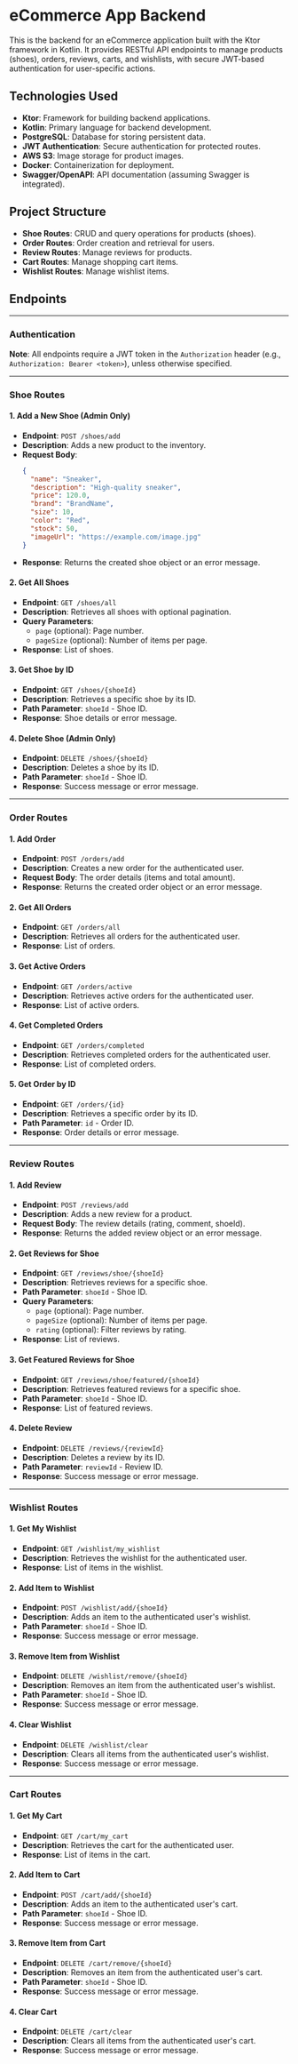 # eCommerce App Backend

This is the backend for an eCommerce application built with the Ktor framework in Kotlin. It provides RESTful API endpoints to manage products (shoes), orders, reviews, carts, and wishlists, with secure JWT-based authentication for user-specific actions.

## Technologies Used

- **Ktor**: Framework for building backend applications.
- **Kotlin**: Primary language for backend development.
- **PostgreSQL**: Database for storing persistent data.
- **JWT Authentication**: Secure authentication for protected routes.
- **AWS S3**: Image storage for product images.
- **Docker**: Containerization for deployment.
- **Swagger/OpenAPI**: API documentation (assuming Swagger is integrated).

## Project Structure

- **Shoe Routes**: CRUD and query operations for products (shoes).
- **Order Routes**: Order creation and retrieval for users.
- **Review Routes**: Manage reviews for products.
- **Cart Routes**: Manage shopping cart items.
- **Wishlist Routes**: Manage wishlist items.

## Endpoints

---

### Authentication

**Note**: All endpoints require a JWT token in the `Authorization` header (e.g., `Authorization: Bearer <token>`), unless otherwise specified.

---

### Shoe Routes

#### 1. Add a New Shoe (Admin Only)
- **Endpoint**: `POST /shoes/add`
- **Description**: Adds a new product to the inventory.
- **Request Body**:
  ```json
  {
    "name": "Sneaker",
    "description": "High-quality sneaker",
    "price": 120.0,
    "brand": "BrandName",
    "size": 10,
    "color": "Red",
    "stock": 50,
    "imageUrl": "https://example.com/image.jpg"
  }
- **Response**: Returns the created shoe object or an error message.

#### 2. Get All Shoes
- **Endpoint**: `GET /shoes/all`
- **Description**: Retrieves all shoes with optional pagination.
- **Query Parameters**:
  - `page` (optional): Page number.
  - `pageSize` (optional): Number of items per page.
- **Response**: List of shoes.

#### 3. Get Shoe by ID
- **Endpoint**: `GET /shoes/{shoeId}`
- **Description**: Retrieves a specific shoe by its ID.
- **Path Parameter**: `shoeId` - Shoe ID.
- **Response**: Shoe details or error message.

#### 4. Delete Shoe (Admin Only)
- **Endpoint**: `DELETE /shoes/{shoeId}`
- **Description**: Deletes a shoe by its ID.
- **Path Parameter**: `shoeId` - Shoe ID.
- **Response**: Success message or error message.

---

### Order Routes

#### 1. Add Order
- **Endpoint**: `POST /orders/add`
- **Description**: Creates a new order for the authenticated user.
- **Request Body**: The order details (items and total amount).
- **Response**: Returns the created order object or an error message.

#### 2. Get All Orders
- **Endpoint**: `GET /orders/all`
- **Description**: Retrieves all orders for the authenticated user.
- **Response**: List of orders.

#### 3. Get Active Orders
- **Endpoint**: `GET /orders/active`
- **Description**: Retrieves active orders for the authenticated user.
- **Response**: List of active orders.

#### 4. Get Completed Orders
- **Endpoint**: `GET /orders/completed`
- **Description**: Retrieves completed orders for the authenticated user.
- **Response**: List of completed orders.

#### 5. Get Order by ID
- **Endpoint**: `GET /orders/{id}`
- **Description**: Retrieves a specific order by its ID.
- **Path Parameter**: `id` - Order ID.
- **Response**: Order details or error message.

---

### Review Routes

#### 1. Add Review
- **Endpoint**: `POST /reviews/add`
- **Description**: Adds a new review for a product.
- **Request Body**: The review details (rating, comment, shoeId).
- **Response**: Returns the added review object or an error message.

#### 2. Get Reviews for Shoe
- **Endpoint**: `GET /reviews/shoe/{shoeId}`
- **Description**: Retrieves reviews for a specific shoe.
- **Path Parameter**: `shoeId` - Shoe ID.
- **Query Parameters**:
  - `page` (optional): Page number.
  - `pageSize` (optional): Number of items per page.
  - `rating` (optional): Filter reviews by rating.
- **Response**: List of reviews.

#### 3. Get Featured Reviews for Shoe
- **Endpoint**: `GET /reviews/shoe/featured/{shoeId}`
- **Description**: Retrieves featured reviews for a specific shoe.
- **Path Parameter**: `shoeId` - Shoe ID.
- **Response**: List of featured reviews.

#### 4. Delete Review
- **Endpoint**: `DELETE /reviews/{reviewId}`
- **Description**: Deletes a review by its ID.
- **Path Parameter**: `reviewId` - Review ID.
- **Response**: Success message or error message.

---

### Wishlist Routes

#### 1. Get My Wishlist
- **Endpoint**: `GET /wishlist/my_wishlist`
- **Description**: Retrieves the wishlist for the authenticated user.
- **Response**: List of items in the wishlist.

#### 2. Add Item to Wishlist
- **Endpoint**: `POST /wishlist/add/{shoeId}`
- **Description**: Adds an item to the authenticated user's wishlist.
- **Path Parameter**: `shoeId` - Shoe ID.
- **Response**: Success message or error message.

#### 3. Remove Item from Wishlist
- **Endpoint**: `DELETE /wishlist/remove/{shoeId}`
- **Description**: Removes an item from the authenticated user's wishlist.
- **Path Parameter**: `shoeId` - Shoe ID.
- **Response**: Success message or error message.

#### 4. Clear Wishlist
- **Endpoint**: `DELETE /wishlist/clear`
- **Description**: Clears all items from the authenticated user's wishlist.
- **Response**: Success message or error message.

---

### Cart Routes

#### 1. Get My Cart
- **Endpoint**: `GET /cart/my_cart`
- **Description**: Retrieves the cart for the authenticated user.
- **Response**: List of items in the cart.

#### 2. Add Item to Cart
- **Endpoint**: `POST /cart/add/{shoeId}`
- **Description**: Adds an item to the authenticated user's cart.
- **Path Parameter**: `shoeId` - Shoe ID.
- **Response**: Success message or error message.

#### 3. Remove Item from Cart
- **Endpoint**: `DELETE /cart/remove/{shoeId}`
- **Description**: Removes an item from the authenticated user's cart.
- **Path Parameter**: `shoeId` - Shoe ID.
- **Response**: Success message or error message.

#### 4. Clear Cart
- **Endpoint**: `DELETE /cart/clear`
- **Description**: Clears all items from the authenticated user's cart.
- **Response**: Success message or error message.

